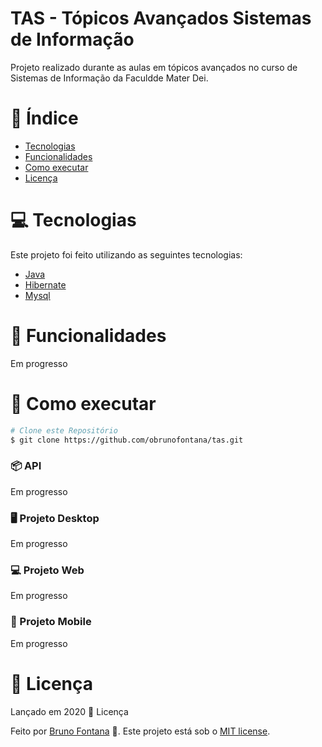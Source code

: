 # TAS - Tópicos Avançados Sistemas de Informação

Projeto realizado durante as aulas em tópicos avançados no curso de Sistemas de Informação da Faculdde Mater Dei.

# :pushpin: Índice

- [Tecnologias](#computer-tecnologias)
- [Funcionalidades](#rocket-funcionalidades)
- [Como executar](#construction_worker-como-executar)
- [Licença](#closed_book-licença)

# :computer: Tecnologias

Este projeto foi feito utilizando as seguintes tecnologias:

- [Java](https://www.java.com/pt_BR/about/)
- [Hibernate](https://hibernate.org/)
- [Mysql](https://www.mysql.com/)

# :rocket: Funcionalidades

Em progresso

# :construction_worker: Como executar

```bash
# Clone este Repositório
$ git clone https://github.com/obrunofontana/tas.git
```

### 📦 API

Em progresso

### 🖥️ Projeto Desktop

Em progresso

### 💻 Projeto Web

Em progresso

### 📱 Projeto Mobile

Em progresso

# :closed_book: Licença

Lançado em 2020 :closed_book: Licença

Feito por [Bruno Fontana](https://github.com/obrunofontana) 🚀.
Este projeto está sob o [MIT license](./LICENSE).
